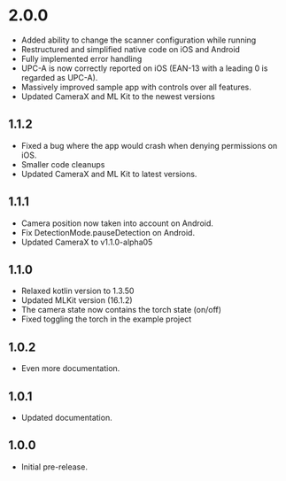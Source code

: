 
# 2.0.0

* Added ability to change the scanner configuration while running
* Restructured and simplified native code on iOS and Android
* Fully implemented error handling
* UPC-A is now correctly reported on iOS (EAN-13 with a leading 0 is regarded as UPC-A).
* Massively improved sample app with controls over all features.
* Updated CameraX and ML Kit to the newest versions

## 1.1.2

* Fixed a bug where the app would crash when denying permissions on iOS.
* Smaller code cleanups
* Updated CameraX and ML Kit to latest versions.

## 1.1.1

* Camera position now taken into account on Android.
* Fix DetectionMode.pauseDetection on Android.
* Updated CameraX to v1.1.0-alpha05

## 1.1.0
* Relaxed kotlin version to 1.3.50
* Updated MLKit version (16.1.2)
* The camera state now contains the torch state (on/off)
* Fixed toggling the torch in the example project

## 1.0.2

* Even more documentation.

## 1.0.1

* Updated documentation.

## 1.0.0

* Initial pre-release.
